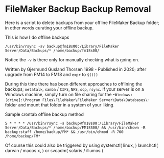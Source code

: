 # FileMaker Backup Backup Removal
Here is a script to delete backups from your offline FileMaker Backup folder; in other words curating your offline backup.

This is how I do offline backups
```
/usr/bin/rsync -av backup@fm18s00:/Library/FileMaker Server/Data/Backups/* /home/backup/fm18s00/
```

Notice the `-v` is there only for manually checking what is going on.

Written by Gjermund Gusland Thorsen 1998 - Published in 2020; after upgrade from FM14 to FM18 and `expr` to `$(())`

During this time there has been different approaches to offlining the backups; `netatalk`, `samba` / `CIFS`, `NFS`, `scp`, `rsync`. If your server is on a Windows machine, simply turn on file sharing for the `•Windows: [drive]:\Program Files\FileMaker\FileMaker Server\Data\Databases\`-folder and mount that folder in a system of your liking.

Sample crontab offline backup method
```Shell
5 * * * * /usr/bin/rsync -a backup@fm18s00:/Library/FileMaker Server/Data/Backups/* /home/backup/FM18S00/ && /usr/bin/chown -R backup:staff /home/backup/FM* && /usr/bin/chmod -R 760 /home/backup/FM*
```
Of course this could also be triggered by using systemctl( linux, ) launchctl( darwin / macos x, ) or svcadm( solaris / illumos )
